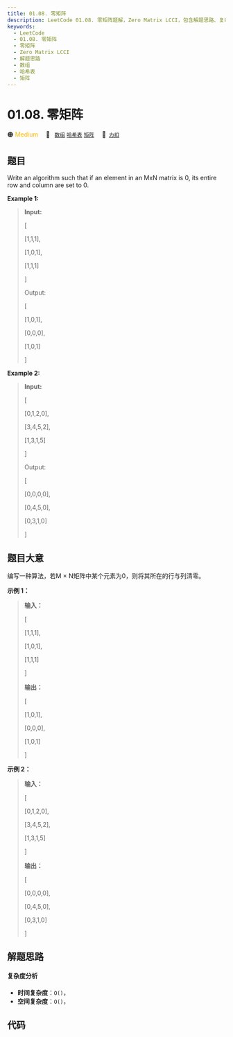 ```yaml
---
title: 01.08. 零矩阵
description: LeetCode 01.08. 零矩阵题解，Zero Matrix LCCI，包含解题思路、复杂度分析以及完整的 JavaScript 代码实现。
keywords:
  - LeetCode
  - 01.08. 零矩阵
  - 零矩阵
  - Zero Matrix LCCI
  - 解题思路
  - 数组
  - 哈希表
  - 矩阵
---
```


# 01.08. 零矩阵

🟠 <font color=#ffb800>Medium</font>&emsp; 🔖&ensp; [`数组`](/tag/array.md) [`哈希表`](/tag/hash-table.md) [`矩阵`](/tag/matrix.md)&emsp; 🔗&ensp;[`力扣`](https://leetcode.cn/problems/zero-matrix-lcci)

## 题目

Write an algorithm such that if an element in an MxN matrix is 0, its entire
row and column are set to 0.



**Example 1:**

> 
> 
> 
> 
> 
> **Input:**
> 
> [
> 
>   [1,1,1],
> 
>   [1,0,1],
> 
>   [1,1,1]
> 
> ]
> 
> Output:
> 
> [
> 
>   [1,0,1],
> 
>   [0,0,0],
> 
>   [1,0,1]
> 
> ]

**Example 2:**

> 
> 
> 
> 
> 
> **Input:**
> 
> [
> 
>   [0,1,2,0],
> 
>   [3,4,5,2],
> 
>   [1,3,1,5]
> 
> ]
> 
> Output:
> 
> [
> 
>   [0,0,0,0],
> 
>   [0,4,5,0],
> 
>   [0,3,1,0]
> 
> ]
> 
> 


## 题目大意

编写一种算法，若M × N矩阵中某个元素为0，则将其所在的行与列清零。



**示例 1：**

> 
> 
> 
> 
> 
> **输入：**
> 
> [
> 
>   [1,1,1],
> 
>   [1,0,1],
> 
>   [1,1,1]
> 
> ]
> 
> **输出：**
> 
> [
> 
>   [1,0,1],
> 
>   [0,0,0],
> 
>   [1,0,1]
> 
> ]
> 
> 

**示例 2：**

> 
> 
> 
> 
> 
> **输入：**
> 
> [
> 
>   [0,1,2,0],
> 
>   [3,4,5,2],
> 
>   [1,3,1,5]
> 
> ]
> 
> **输出：**
> 
> [
> 
>   [0,0,0,0],
> 
>   [0,4,5,0],
> 
>   [0,3,1,0]
> 
> ]
> 
> 


## 解题思路

#### 复杂度分析

- **时间复杂度**：`O()`，
- **空间复杂度**：`O()`，

## 代码

```javascript

```